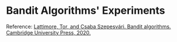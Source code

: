 # Bandit Algorithms' Experiments

Reference: [Lattimore, Tor, and Csaba Szepesvári. Bandit algorithms. Cambridge University Press, 2020.](https://tor-lattimore.com/downloads/book/book.pdf)